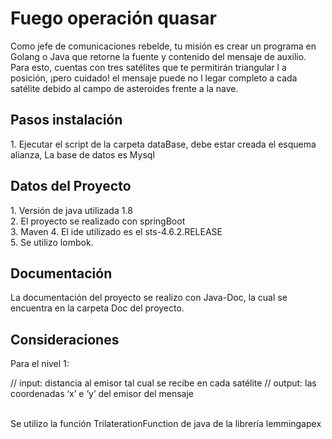 <H1>Fuego operación quasar</h1>
<p>Como jefe de comunicaciones rebelde, tu misión es crear un programa en Golang o Java que retorne la fuente y contenido del mensaje de auxilio. Para esto, cuentas con tres satélites que te permitirán triangular l a posición, ¡pero cuidado! el mensaje puede no l legar completo a cada satélite debido al campo de asteroides frente a la nave.</p>

<H2>Pasos instalación</h2>
 <a>1. Ejecutar el script de la carpeta dataBase, debe estar creada el esquema alianza, La base de datos es Mysql</a> 
 
 <H2>Datos del Proyecto</h2>
 1. Versión de java utilizada 1.8 <br>
 2. El proyecto se realizado con springBoot <br>
 3. Maven
 4. El ide utilizado es el sts-4.6.2.RELEASE <br>
 5. Se utilizo lombok. <br>
 
 <H2>Documentación</h2>
 <p>La documentación del proyecto se realizo con Java-Doc, la cual se encuentra en la carpeta Doc del proyecto.</p>
 
 <H2>Consideraciones</h2>
<a>Para el nivel 1:</a>
<p>// input: distancia al emisor tal cual se recibe en cada satélite
// output: las coordenadas ‘x’ e ‘y’ del emisor del mensaje</p> <br>
<a>Se utilizo la función TrilaterationFunction de java de la librería lemmingapex </a><br>

